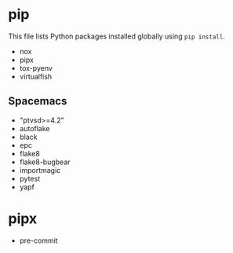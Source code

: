 # pip

This file lists Python packages installed globally using `pip install`.

- nox
- pipx
- tox-pyenv
- virtualfish

## Spacemacs

- "ptvsd>=4.2"
- autoflake 
- black 
- epc 
- flake8 
- flake8-bugbear
- importmagic 
- pytest 
- yapf 

# pipx

- pre-commit
